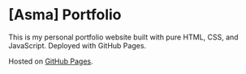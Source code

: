 # [Asma] Portfolio

This is my personal portfolio website built with pure HTML, CSS, and JavaScript.
Deployed with GitHub Pages.

Hosted on [GitHub Pages](https://asma-attique/github.io/PersonalPortfolio/).
